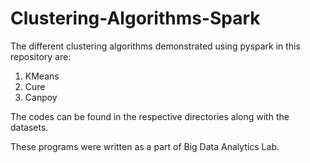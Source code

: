 # Clustering-Algorithms-Spark
The different clustering algorithms demonstrated using pyspark in this repository are:
1. KMeans 
2. Cure
3. Canpoy

The codes can be found in the respective directories along with the datasets.

These programs were written as a part of Big Data Analytics Lab.
